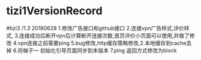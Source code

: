 # tizi1VersionRecord


#tizi3 /1.3   20180628
1.修改广告接口和github接口
2.连接vpn广告样式,评价样式,
3.连接成功后断开vpn后计算断开连接次数,首页评价小页面可以使用,并做了修改
4.vpn连接之前需要ping
5.bug修改,http缓存策略修改,2.本地缓存到cache去掉
6.将梯子一 初始化引导页面同步到本版本
7.ping 返回方式修改为block
